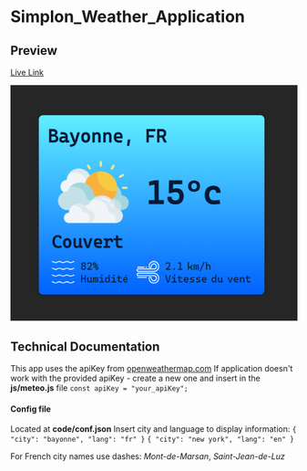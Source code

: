 # Simplon_Weather_Application

## Preview

[Live Link](https://borisduko.github.io/Simplon_Weather_Application/)

![alt text](image.png)

## Technical Documentation

This app uses the apiKey from [openweathermap.com](<[https://](https://home.openweathermap.org/api_keys)>)
If application doesn't work with the provided apiKey - create a new one and insert in the
**js/meteo.js** file
`const apiKey = "your_apiKey";`

#### Config file

Located at **code/conf.json**
Insert city and language to display information:
`{
	"city": "bayonne",
	"lang": "fr"
}`
`{
	"city": "new york",
	"lang": "en"
}`

For French city names use dashes: _Mont-de-Marsan_, _Saint-Jean-de-Luz_
